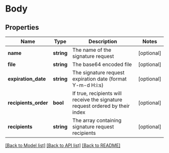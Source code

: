 # Body

## Properties
Name | Type | Description | Notes
------------ | ------------- | ------------- | -------------
**name** | **string** | The name of the signature request | [optional] 
**file** | **string** | The base64 encoded file | [optional] 
**expiration_date** | **string** | The signature request expiration date (format Y-m-d H:i:s) | [optional] 
**recipients_order** | **bool** | If true, recipients will receive the signature request ordered by their index | [optional] 
**recipients** | **string** | The array containing signature request recipients | [optional] 

[[Back to Model list]](../../README.md#documentation-for-models) [[Back to API list]](../../README.md#documentation-for-api-endpoints) [[Back to README]](../../README.md)

